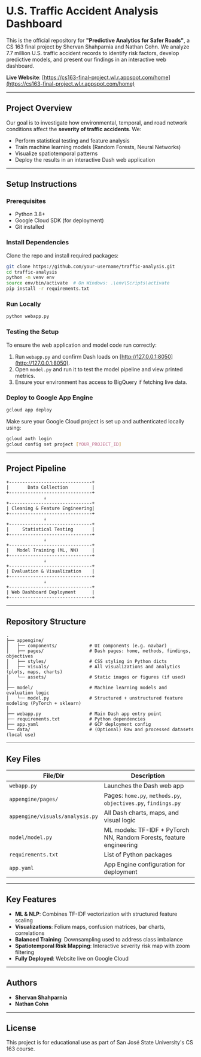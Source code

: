 
# U.S. Traffic Accident Analysis Dashboard

This is the official repository for **"Predictive Analytics for Safer Roads"**, a CS 163 final project by Shervan Shahparnia and Nathan Cohn. We analyze 7.7 million U.S. traffic accident records to identify risk factors, develop predictive models, and present our findings in an interactive web dashboard.

**Live Website**: [https://cs163-final-project.wl.r.appspot.com/home](https://cs163-final-project.wl.r.appspot.com/home)

---

## Project Overview

Our goal is to investigate how environmental, temporal, and road network conditions affect the **severity of traffic accidents**. We:
- Perform statistical testing and feature analysis
- Train machine learning models (Random Forests, Neural Networks)
- Visualize spatiotemporal patterns
- Deploy the results in an interactive Dash web application

---

## Setup Instructions

### Prerequisites
- Python 3.8+
- Google Cloud SDK (for deployment)
- Git installed

### Install Dependencies

Clone the repo and install required packages:

```bash
git clone https://github.com/your-username/traffic-analysis.git
cd traffic-analysis
python -m venv env
source env/bin/activate  # On Windows: .\env\Scripts\activate
pip install -r requirements.txt
```

### Run Locally

```bash
python webapp.py
```

### Testing the Setup

To ensure the web application and model code run correctly:

1. Run `webapp.py` and confirm Dash loads on [http://127.0.0.1:8050](http://127.0.0.1:8050).
2. Open `model.py` and run it to test the model pipeline and view printed metrics.
3. Ensure your environment has access to BigQuery if fetching live data.

### Deploy to Google App Engine

```bash
gcloud app deploy
```

Make sure your Google Cloud project is set up and authenticated locally using:

```bash
gcloud auth login
gcloud config set project [YOUR_PROJECT_ID]
```

---

## Project Pipeline

```
+-------------------------------+
|       Data Collection         |
+-------------------------------+
              ↓
+-------------------------------+
| Cleaning & Feature Engineering|
+-------------------------------+
              ↓
+-------------------------------+
|     Statistical Testing       |
+-------------------------------+
              ↓
+-------------------------------+
|   Model Training (ML, NN)     |
+-------------------------------+
              ↓
+-------------------------------+
| Evaluation & Visualization    |
+-------------------------------+
              ↓
+-------------------------------+
| Web Dashboard Deployment      |
+-------------------------------+
```

---

## Repository Structure

```plaintext
.
├── appengine/
│   ├── components/            # UI components (e.g. navbar)
│   ├── pages/                 # Dash pages: home, methods, findings, objectives
│   ├── styles/                # CSS styling in Python dicts
│   ├── visuals/               # All visualizations and analytics (plots, maps, charts)
│   └── assets/                # Static images or figures (if used)
│
├── model/                     # Machine learning models and evaluation logic
│   └── model.py               # Structured + unstructured feature modeling (PyTorch + sklearn)
│
├── webapp.py                  # Main Dash app entry point
├── requirements.txt           # Python dependencies
├── app.yaml                   # GCP deployment config
└── data/                      # (Optional) Raw and processed datasets (local use)
```

---

## Key Files

| File/Dir                       | Description |
|-------------------------------|-------------|
| `webapp.py`                   | Launches the Dash web app |
| `appengine/pages/`           | Pages: `home.py`, `methods.py`, `objectives.py`, `findings.py` |
| `appengine/visuals/analysis.py` | All Dash charts, maps, and visual logic |
| `model/model.py`              | ML models: TF-IDF + PyTorch NN, Random Forests, feature engineering |
| `requirements.txt`            | List of Python packages |
| `app.yaml`                    | App Engine configuration for deployment |

---

## Key Features

- **ML & NLP**: Combines TF-IDF vectorization with structured feature scaling
- **Visualizations**: Folium maps, confusion matrices, bar charts, correlations
- **Balanced Training**: Downsampling used to address class imbalance
- **Spatiotemporal Risk Mapping**: Interactive severity risk map with zoom filtering
- **Fully Deployed**: Website live on Google Cloud

---

## Authors

- **Shervan Shahparnia**  
- **Nathan Cohn**

---

## License

This project is for educational use as part of San José State University's CS 163 course.
